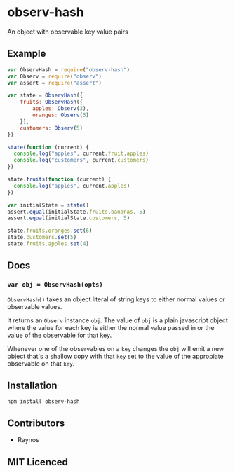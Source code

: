 # observ-hash

<!--
    [![build status][1]][2]
    [![NPM version][3]][4]
    [![Coverage Status][5]][6]
    [![gemnasium Dependency Status][7]][8]
    [![Davis Dependency status][9]][10]
-->

<!-- [![browser support][11]][12] -->

An object with observable key value pairs

## Example

```js
var ObservHash = require("observ-hash")
var Observ = require("observ")
var assert = require("assert")

var state = ObservHash({
    fruits: ObservHash({
        apples: Observ(3),
        oranges: Observ(5)
    }),
    customers: Observ(5)
})

state(function (current) {
  console.log("apples", current.fruit.apples)
  console.log("customers", current.customers)
})

state.fruits(function (current) {
  console.log("apples", current.apples)
})

var initialState = state()
assert.equal(initialState.fruits.bananas, 5)
assert.equal(initialState.customers, 5)

state.fruits.oranges.set(6)
state.customers.set(5)
state.fruits.apples.set(4)
```

## Docs

### `var obj = ObservHash(opts)`

`ObservHash()` takes an object literal of string keys to either
  normal values or observable values.

It returns an `Observ` instance `obj`. The value of `obj` is 
  a plain javascript object where the value for each key is either
  the normal value passed in or the value of the observable for
  that key. 

Whenever one of the observables on a `key` changes the `obj` will
  emit a new object that's a shallow copy with that `key` set to
  the value of the appropiate observable on that `key`.

## Installation

`npm install observ-hash`

## Contributors

 - Raynos

## MIT Licenced

  [1]: https://secure.travis-ci.org/Raynos/observ-hash.png
  [2]: https://travis-ci.org/Raynos/observ-hash
  [3]: https://badge.fury.io/js/observ-hash.png
  [4]: https://badge.fury.io/js/observ-hash
  [5]: https://coveralls.io/repos/Raynos/observ-hash/badge.png
  [6]: https://coveralls.io/r/Raynos/observ-hash
  [7]: https://gemnasium.com/Raynos/observ-hash.png
  [8]: https://gemnasium.com/Raynos/observ-hash
  [9]: https://david-dm.org/Raynos/observ-hash.png
  [10]: https://david-dm.org/Raynos/observ-hash
  [11]: https://ci.testling.com/Raynos/observ-hash.png
  [12]: https://ci.testling.com/Raynos/observ-hash
